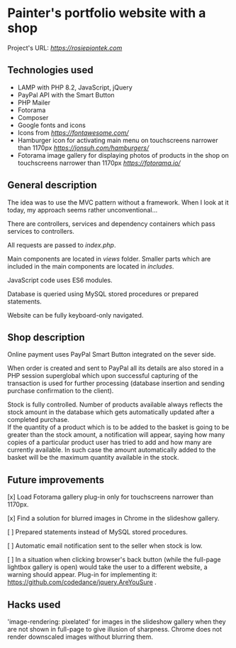 # Painter's portfolio website with a shop 
 
Project's URL:  *https://rosiepiontek.com*

## Technologies used

* LAMP with PHP 8.2, JavaScript, jQuery
* PayPal API with the Smart Button
* PHP Mailer  
* Fotorama
* Composer
* Google fonts and icons
* Icons from *https://fontawesome.com/*
* Hamburger icon for activating main menu on touchscreens narrower than 1170px
*https://jonsuh.com/hamburgers/*
* Fotorama image gallery for displaying photos of products in the shop on touchscreens narrower than 1170px
*https://fotorama.io/*

## General description

The idea was to use the MVC pattern without a framework.
When I look at it today, my approach seems rather unconventional...

There are controllers, services and dependency containers which pass services to controllers.

All requests are passed to *index.php*.

Main components are located in *views* folder.  Smaller parts which are included in the main components are located in *includes*.

JavaScript code uses ES6 modules.

Database is queried using MySQL stored procedures or prepared statements.

Website can be fully keyboard-only navigated.

## Shop description


Online payment uses PayPal Smart Button integrated on the sever side.

When order is created and sent to PayPal all its details are also stored in a PHP session superglobal which upon successful capturing of the transaction is used for further processing (database insertion and sending purchase confirmation to the client).

Stock is fully controlled.
Number of products available always reflects the stock amount in the database which gets automatically updated after a completed purchase.  
If the quantity of a product which is to be added to the basket is going to be greater than the stock amount, a notification will appear, saying how many copies of a particular product user has tried to add and how many are currently available. In such case the amount automatically added to the basket will be the maximum quantity available in the stock.



## Future improvements  

 [x] Load Fotorama gallery plug-in only for touchscreens narrower than 1170px.

 [x] Find a solution for blurred images in Chrome in the slideshow gallery.

 [ ] Prepared statements instead of MySQL stored procedures.

 [ ] Automatic email notification sent to the seller when stock is low.  

 [ ] In a situation when clicking browser's back button (while the full-page lightbox gallery is open) would take the user to a different website, a warning should appear. Plug-in for implementing it: https://github.com/codedance/jquery.AreYouSure .



## Hacks used  

'image-rendering: pixelated' for images in the slideshow gallery when they are not shown in full-page to give illusion of sharpness. Chrome does not render downscaled images without blurring them.
